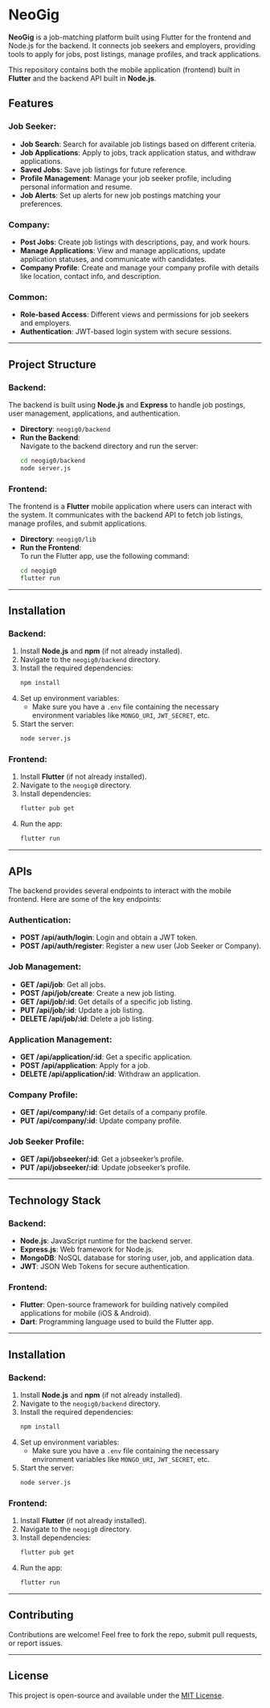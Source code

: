 
# NeoGig

**NeoGig** is a job-matching platform built using Flutter for the frontend and Node.js for the backend. It connects job seekers and employers, providing tools to apply for jobs, post listings, manage profiles, and track applications. 

This repository contains both the mobile application (frontend) built in **Flutter** and the backend API built in **Node.js**.

## Features

### Job Seeker:
- **Job Search**: Search for available job listings based on different criteria.
- **Job Applications**: Apply to jobs, track application status, and withdraw applications.
- **Saved Jobs**: Save job listings for future reference.
- **Profile Management**: Manage your job seeker profile, including personal information and resume.
- **Job Alerts**: Set up alerts for new job postings matching your preferences.
  
### Company:
- **Post Jobs**: Create job listings with descriptions, pay, and work hours.
- **Manage Applications**: View and manage applications, update application statuses, and communicate with candidates.
- **Company Profile**: Create and manage your company profile with details like location, contact info, and description.
  
### Common:
- **Role-based Access**: Different views and permissions for job seekers and employers.
- **Authentication**: JWT-based login system with secure sessions.

---

## Project Structure

### Backend:
The backend is built using **Node.js** and **Express** to handle job postings, user management, applications, and authentication. 

- **Directory**: `neogig0/backend`
- **Run the Backend**:  
  Navigate to the backend directory and run the server:
  ```bash
  cd neogig0/backend
  node server.js
  ```

### Frontend:
The frontend is a **Flutter** mobile application where users can interact with the system. It communicates with the backend API to fetch job listings, manage profiles, and submit applications.

- **Directory**: `neogig0/lib`
- **Run the Frontend**:  
  To run the Flutter app, use the following command:
  ```bash
  cd neogig0
  flutter run
  ```

---

## Installation

### Backend:
1. Install **Node.js** and **npm** (if not already installed).
2. Navigate to the `neogig0/backend` directory.
3. Install the required dependencies:
   ```bash
   npm install
   ```
4. Set up environment variables:
   - Make sure you have a `.env` file containing the necessary environment variables like `MONGO_URI`, `JWT_SECRET`, etc.
5. Start the server:
   ```bash
   node server.js
   ```

### Frontend:
1. Install **Flutter** (if not already installed).
2. Navigate to the `neogig0` directory.
3. Install dependencies:
   ```bash
   flutter pub get
   ```
4. Run the app:
   ```bash
   flutter run
   ```

---

## APIs

The backend provides several endpoints to interact with the mobile frontend. Here are some of the key endpoints:

### Authentication:
- **POST /api/auth/login**: Login and obtain a JWT token.
- **POST /api/auth/register**: Register a new user (Job Seeker or Company).

### Job Management:
- **GET /api/job**: Get all jobs.
- **POST /api/job/create**: Create a new job listing.
- **GET /api/job/:id**: Get details of a specific job listing.
- **PUT /api/job/:id**: Update a job listing.
- **DELETE /api/job/:id**: Delete a job listing.

### Application Management:
- **GET /api/application/:id**: Get a specific application.
- **POST /api/application**: Apply for a job.
- **DELETE /api/application/:id**: Withdraw an application.

### Company Profile:
- **GET /api/company/:id**: Get details of a company profile.
- **PUT /api/company/:id**: Update company profile.

### Job Seeker Profile:
- **GET /api/jobseeker/:id**: Get a jobseeker’s profile.
- **PUT /api/jobseeker/:id**: Update jobseeker’s profile.

---

## Technology Stack

### Backend:
- **Node.js**: JavaScript runtime for the backend server.
- **Express.js**: Web framework for Node.js.
- **MongoDB**: NoSQL database for storing user, job, and application data.
- **JWT**: JSON Web Tokens for secure authentication.

### Frontend:
- **Flutter**: Open-source framework for building natively compiled applications for mobile (iOS & Android).
- **Dart**: Programming language used to build the Flutter app.

---

## Installation

### Backend:
1. Install **Node.js** and **npm** (if not already installed).
2. Navigate to the `neogig0/backend` directory.
3. Install the required dependencies:
   ```bash
   npm install
   ```
4. Set up environment variables:
   - Make sure you have a `.env` file containing the necessary environment variables like `MONGO_URI`, `JWT_SECRET`, etc.
5. Start the server:
   ```bash
   node server.js
   ```

### Frontend:
1. Install **Flutter** (if not already installed).
2. Navigate to the `neogig0` directory.
3. Install dependencies:
   ```bash
   flutter pub get
   ```
4. Run the app:
   ```bash
   flutter run
   ```

---

## Contributing

Contributions are welcome! Feel free to fork the repo, submit pull requests, or report issues.

---

## License

This project is open-source and available under the [MIT License](LICENSE).
